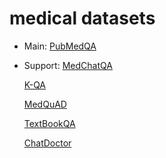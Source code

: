 # medical datasets
- Main:
  [PubMedQA](https://huggingface.co/datasets/qiaojin/PubMedQA)
- Support:
  [MedChatQA](https://huggingface.co/datasets/ngram/medchat-qa)

  [K-QA](https://huggingface.co/datasets/Itaykhealth/K-QA)

  [MedQuAD](https://huggingface.co/datasets/lavita/MedQuAD)

  [TextBookQA](https://huggingface.co/datasets/winder-hybrids/MedicalTextbook_QA)

  [ChatDoctor](https://huggingface.co/datasets/avaliev/chat_doctor)

